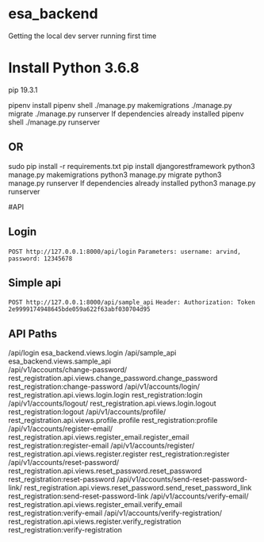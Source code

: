# esa_backend

Getting the local dev server running first time
# Install Python 3.6.8
pip 19.3.1 

pipenv install 
pipenv shell 
./manage.py makemigrations 
./manage.py migrate 
./manage.py runserver 
If dependencies already installed 
pipenv shell 
./manage.py runserver

## OR

sudo pip install -r requirements.txt 
pip install djangorestframework 
python3 manage.py makemigrations 
python3 manage.py migrate 
python3 manage.py runserver 
If dependencies already installed 
python3 manage.py runserver 

#API

## Login
`POST http://127.0.0.1:8000/api/login` 
`Parameters: username: arvind, password: 12345678`

## Simple api
`POST http://127.0.0.1:8000/api/sample_api` 
`Header: Authorization: Token 2e9999174948645bde059a622f63abf030704d95`




## API Paths
/api/login	esa_backend.views.login	
/api/sample_api	esa_backend.views.sample_api	
/api/v1/accounts/change-password/	rest_registration.api.views.change_password.change_password	rest_registration:change-password
/api/v1/accounts/login/	rest_registration.api.views.login.login	rest_registration:login
/api/v1/accounts/logout/	rest_registration.api.views.login.logout	rest_registration:logout
/api/v1/accounts/profile/	rest_registration.api.views.profile.profile	rest_registration:profile
/api/v1/accounts/register-email/	rest_registration.api.views.register_email.register_email	rest_registration:register-email
/api/v1/accounts/register/	rest_registration.api.views.register.register	rest_registration:register
/api/v1/accounts/reset-password/	rest_registration.api.views.reset_password.reset_password	rest_registration:reset-password
/api/v1/accounts/send-reset-password-link/	rest_registration.api.views.reset_password.send_reset_password_link	rest_registration:send-reset-password-link
/api/v1/accounts/verify-email/	rest_registration.api.views.register_email.verify_email	rest_registration:verify-email
/api/v1/accounts/verify-registration/	rest_registration.api.views.register.verify_registration	rest_registration:verify-registration

